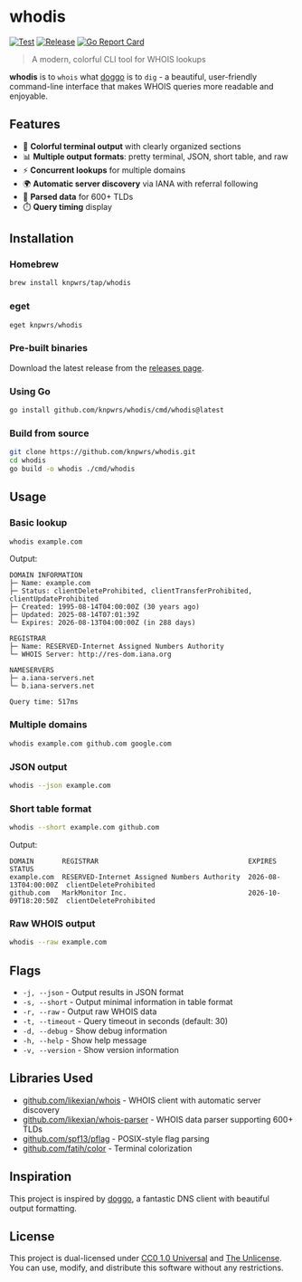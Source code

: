 # whodis

[![Test](https://github.com/knpwrs/whodis/actions/workflows/test.yml/badge.svg)](https://github.com/knpwrs/whodis/actions/workflows/test.yml)
[![Release](https://github.com/knpwrs/whodis/actions/workflows/release.yml/badge.svg)](https://github.com/knpwrs/whodis/actions/workflows/release.yml)
[![Go Report Card](https://goreportcard.com/badge/github.com/knpwrs/whodis)](https://goreportcard.com/report/github.com/knpwrs/whodis)

> A modern, colorful CLI tool for WHOIS lookups

**whodis** is to `whois` what [doggo](https://github.com/mr-karan/doggo) is to `dig` - a beautiful, user-friendly command-line interface that makes WHOIS queries more readable and enjoyable.

## Features

- 🎨 **Colorful terminal output** with clearly organized sections
- 📊 **Multiple output formats**: pretty terminal, JSON, short table, and raw
- ⚡ **Concurrent lookups** for multiple domains
- 🌍 **Automatic server discovery** via IANA with referral following
- 📝 **Parsed data** for 600+ TLDs
- ⏱️ **Query timing** display

## Installation

### Homebrew

```bash
brew install knpwrs/tap/whodis
```

### eget

```bash
eget knpwrs/whodis
```

### Pre-built binaries

Download the latest release from the [releases page](https://github.com/knpwrs/whodis/releases).

### Using Go

```bash
go install github.com/knpwrs/whodis/cmd/whodis@latest
```

### Build from source

```bash
git clone https://github.com/knpwrs/whodis.git
cd whodis
go build -o whodis ./cmd/whodis
```

## Usage

### Basic lookup

```bash
whodis example.com
```

Output:

```
DOMAIN INFORMATION
├─ Name: example.com
├─ Status: clientDeleteProhibited, clientTransferProhibited, clientUpdateProhibited
├─ Created: 1995-08-14T04:00:00Z (30 years ago)
├─ Updated: 2025-08-14T07:01:39Z
└─ Expires: 2026-08-13T04:00:00Z (in 288 days)

REGISTRAR
├─ Name: RESERVED-Internet Assigned Numbers Authority
└─ WHOIS Server: http://res-dom.iana.org

NAMESERVERS
├─ a.iana-servers.net
└─ b.iana-servers.net

Query time: 517ms
```

### Multiple domains

```bash
whodis example.com github.com google.com
```

### JSON output

```bash
whodis --json example.com
```

### Short table format

```bash
whodis --short example.com github.com
```

Output:

```
DOMAIN       REGISTRAR                                     EXPIRES               STATUS
example.com  RESERVED-Internet Assigned Numbers Authority  2026-08-13T04:00:00Z  clientDeleteProhibited
github.com   MarkMonitor Inc.                              2026-10-09T18:20:50Z  clientDeleteProhibited
```

### Raw WHOIS output

```bash
whodis --raw example.com
```

## Flags

- `-j, --json` - Output results in JSON format
- `-s, --short` - Output minimal information in table format
- `-r, --raw` - Output raw WHOIS data
- `-t, --timeout` - Query timeout in seconds (default: 30)
- `-d, --debug` - Show debug information
- `-h, --help` - Show help message
- `-v, --version` - Show version information

## Libraries Used

- [github.com/likexian/whois](https://github.com/likexian/whois) - WHOIS client with automatic server discovery
- [github.com/likexian/whois-parser](https://github.com/likexian/whois-parser) - WHOIS data parser supporting 600+ TLDs
- [github.com/spf13/pflag](https://github.com/spf13/pflag) - POSIX-style flag parsing
- [github.com/fatih/color](https://github.com/fatih/color) - Terminal colorization

## Inspiration

This project is inspired by [doggo](https://github.com/mr-karan/doggo), a fantastic DNS client with beautiful output formatting.

## License

This project is dual-licensed under [CC0 1.0 Universal](LICENSE) and [The Unlicense](UNLICENSE). You can use, modify, and distribute this software without any restrictions.
